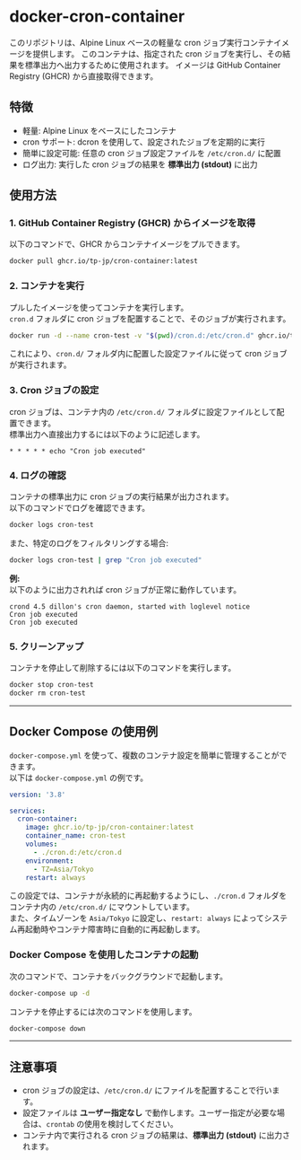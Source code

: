 # docker-cron-container
このリポジトリは、Alpine Linux ベースの軽量な cron ジョブ実行コンテナイメージを提供します。
このコンテナは、指定された cron ジョブを実行し、その結果を標準出力へ出力するために使用されます。
イメージは GitHub Container Registry (GHCR) から直接取得できます。

## 特徴
- 軽量: Alpine Linux をベースにしたコンテナ
- cron サポート: dcron を使用して、設定されたジョブを定期的に実行
- 簡単に設定可能: 任意の cron ジョブ設定ファイルを `/etc/cron.d/` に配置
- ログ出力: 実行した cron ジョブの結果を **標準出力 (stdout)** に出力

## 使用方法
### 1. GitHub Container Registry (GHCR) からイメージを取得  
以下のコマンドで、GHCR からコンテナイメージをプルできます。

```bash
docker pull ghcr.io/tp-jp/cron-container:latest
```

### 2. コンテナを実行  
プルしたイメージを使ってコンテナを実行します。  
`cron.d` フォルダに cron ジョブを配置することで、そのジョブが実行されます。

```bash
docker run -d --name cron-test -v "$(pwd)/cron.d:/etc/cron.d" ghcr.io/tp-jp/cron-container:latest
```

これにより、`cron.d/` フォルダ内に配置した設定ファイルに従って cron ジョブが実行されます。

### 3. Cron ジョブの設定  
cron ジョブは、コンテナ内の `/etc/cron.d/` フォルダに設定ファイルとして配置できます。  
標準出力へ直接出力するには以下のように記述します。

```cron
* * * * * echo "Cron job executed"
```

### 4. ログの確認  
コンテナの標準出力に cron ジョブの実行結果が出力されます。  
以下のコマンドでログを確認できます。

```bash
docker logs cron-test
```

また、特定のログをフィルタリングする場合:

```bash
docker logs cron-test | grep "Cron job executed"
```

**例:**  
以下のように出力されれば cron ジョブが正常に動作しています。

```
crond 4.5 dillon's cron daemon, started with loglevel notice
Cron job executed
Cron job executed
```

### 5. クリーンアップ  
コンテナを停止して削除するには以下のコマンドを実行します。

```bash
docker stop cron-test
docker rm cron-test
```

---

## Docker Compose の使用例
`docker-compose.yml` を使って、複数のコンテナ設定を簡単に管理することができます。  
以下は `docker-compose.yml` の例です。

```yaml
version: '3.8'

services:
  cron-container:
    image: ghcr.io/tp-jp/cron-container:latest
    container_name: cron-test
    volumes:
      - ./cron.d:/etc/cron.d
    environment:
      - TZ=Asia/Tokyo
    restart: always
```

この設定では、コンテナが永続的に再起動するようにし、`./cron.d` フォルダをコンテナ内の `/etc/cron.d/` にマウントしています。  
また、タイムゾーンを `Asia/Tokyo` に設定し、`restart: always` によってシステム再起動時やコンテナ障害時に自動的に再起動します。

### Docker Compose を使用したコンテナの起動  
次のコマンドで、コンテナをバックグラウンドで起動します。

```bash
docker-compose up -d
```

コンテナを停止するには次のコマンドを使用します。

```bash
docker-compose down
```

---

## 注意事項
- cron ジョブの設定は、`/etc/cron.d/` にファイルを配置することで行います。
- 設定ファイルは **ユーザー指定なし** で動作します。ユーザー指定が必要な場合は、`crontab` の使用を検討してください。
- コンテナ内で実行される cron ジョブの結果は、**標準出力 (stdout)** に出力されます。
